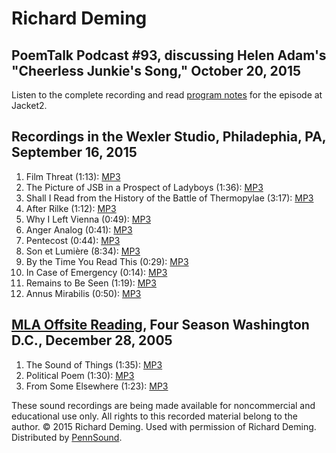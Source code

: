 Richard Deming
==============

PoemTalk Podcast \#93, discussing Helen Adam's "Cheerless Junkie's Song," October 20, 2015
------------------------------------------------------------------------------------------

Listen to the complete recording and read [program notes](http://jacket2.org/podcasts/dreams-not-spoiled-roaches-poemtalk-93) for the episode at Jacket2.


Recordings in the Wexler Studio, Philadephia, PA, September 16, 2015
--------------------------------------------------------------------

1.  Film Threat (1:13): [MP3](https://media.sas.upenn.edu/pennsound/authors/Deming/Wexler_Studio_Recording_9-16-2015/Richard-Deming_9-16-2015_Film-Threat.mp3)
2.  The Picture of JSB in a Prospect of Ladyboys (1:36): [MP3](https://media.sas.upenn.edu/pennsound/authors/Deming/Wexler_Studio_Recording_9-16-2015/Richard-Deming_9-16-2015_The-Picture-of-JSB-in-a-Prospect-of-Ladyboys.mp3)
3.  Shall I Read from the History of the Battle of Thermopylae (3:17): [MP3](https://media.sas.upenn.edu/pennsound/authors/Deming/Wexler_Studio_Recording_9-16-2015/Richard-Deming_9-16-2015_Shall-I-Read-from-the-History-of-the-Battle-of-Thermopylae.mp3)
4.  After Rilke (1:12): [MP3](https://media.sas.upenn.edu/pennsound/authors/Deming/Wexler_Studio_Recording_9-16-2015/Richard-Deming_9-16-2015_After-Wilka.mp3)
5.  Why I Left Vienna (0:49): [MP3](https://media.sas.upenn.edu/pennsound/authors/Deming/Wexler_Studio_Recording_9-16-2015/Richard-Deming_9-16-2015_Why-I-Left-Vienna.mp3)
6.  Anger Analog (0:41): [MP3](https://media.sas.upenn.edu/pennsound/authors/Deming/Wexler_Studio_Recording_9-16-2015/Richard-Deming_9-16-2015_Anger-Analog.mp3)
7.  Pentecost (0:44): [MP3](https://media.sas.upenn.edu/pennsound/authors/Deming/Wexler_Studio_Recording_9-16-2015/Richard-Deming_9-16-2015_Pentacost.mp3)
8.  Son et Lumière (8:34): [MP3](https://media.sas.upenn.edu/pennsound/authors/Deming/Wexler_Studio_Recording_9-16-2015/Richard-Deming_9-16-2015_Son-et-Lumiere.mp3)
9.  By the Time You Read This (0:29): [MP3](https://media.sas.upenn.edu/pennsound/authors/Deming/Wexler_Studio_Recording_9-16-2015/Richard-Deming_9-16-2015_By-the-Time-You-Read-This.mp3)
10. In Case of Emergency (0:14): [MP3](https://media.sas.upenn.edu/pennsound/authors/Deming/Wexler_Studio_Recording_9-16-2015/Richard-Deming_9-16-2015_In-Case-of-Emergency.mp3)
11. Remains to Be Seen (1:19): [MP3](https://media.sas.upenn.edu/pennsound/authors/Deming/Wexler_Studio_Recording_9-16-2015/Richard-Deming_9-16-2015_Remains-To-Be-Seen.mp3)
12. Annus Mirabilis (0:50): [MP3](https://media.sas.upenn.edu/pennsound/authors/Deming/Wexler_Studio_Recording_9-16-2015/Richard-Deming_9-16-2015_Anna-S.mp3)

[MLA Offsite Reading](http://writing.upenn.edu/pennsound/x/MLA-Offsite.php), Four Season Washington D.C., December 28, 2005
---------------------------------------------------------------------------------------------------------------------------

1.  The Sound of Things (1:35): [MP3](https://media.sas.upenn.edu/pennsound/authors/Deming/Deming-Richard_1_The-Sound-of-Things_MLA_DC_2005.mp3)
2.  Political Poem (1:30): [MP3](https://media.sas.upenn.edu/pennsound/authors/Deming/Deming-Richard_2_Political-Poem_MLA_DC_12-28-05.mp3)
3.  From Some Elsewhere (1:23): [MP3](https://media.sas.upenn.edu/pennsound/authors/Deming/Deming-Richard_3_From-Some-Elsewhere_MLA_DC_12-28-05.mp3)

  

These sound recordings are being made available for noncommercial and educational use only.
All rights to this recorded material belong to the author. © 2015 Richard Deming.
Used with permission of Richard Deming. Distributed by [PennSound](../index.html).
